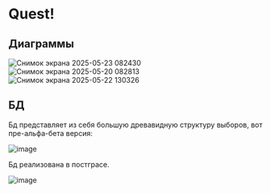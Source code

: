 # Quest!
## Диаграммы
![Снимок экрана 2025-05-23 082430](https://github.com/user-attachments/assets/8fc5eb97-4b4f-4aaf-8445-12e43fc2fb88)
![Снимок экрана 2025-05-20 082813](https://github.com/user-attachments/assets/728cac2f-53fd-483c-8cbc-1acd1dfe2a55)
![Снимок экрана 2025-05-22 130326](https://github.com/user-attachments/assets/000ba8a5-4eda-49ee-a48d-a5501888a304)
## БД
Бд представляет из себя большую древавидную структуру выборов, вот пре-альфа-бета версия:

![image](https://github.com/user-attachments/assets/11ee4a31-f050-46b8-ac0a-ea540ff6c44a)

Бд реализована в постграсе.

![image](https://github.com/user-attachments/assets/995533f7-8bfe-4975-bd80-80b3fcfaab1f)
